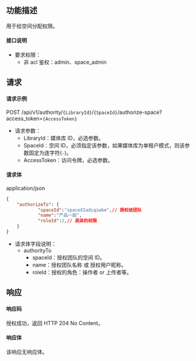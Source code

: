 ## 功能描述

用于给空间分配权限。

#### 接口说明

- 要求权限：
    - 非 acl 鉴权：admin、space_admin

## 请求

#### 请求示例  

POST /api/v1/authority/`{LibraryId}`/`{SpaceId}`/authorize-space?access_token=`{AccessToken}`

- 请求参数：
  - LibraryId：媒体库 ID，必选参数。
  - SpaceId：空间 ID，必须指定该参数，如果媒体库为单租户模式，则该参数固定为连字符(`-`)。
  - AccessToken：访问令牌，必选参数。

#### 请求体

application/json

```json
{
    "authorizeTo": {
            "spaceId":"spaceXIadiqiwbe",// 授权给团队
            "name":"产品一部",
            "roleId":2,// 具体的权限
    }
}
```

- 请求体字段说明：
  - authorityTo 
    - spaceId：授权团队的空间 ID。
    - name：授权团队名称 或 授权用户昵称。
    - roleId：授权的角色：操作者 or 上传者等。

## 响应

#### 响应码

授权成功，返回 HTTP 204 No Content。

#### 响应体

该响应无响应体。
